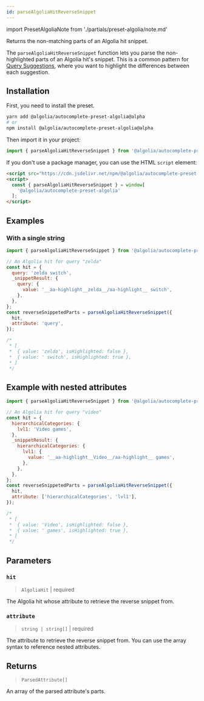 ```yaml
---
id: parseAlgoliaHitReverseSnippet
---
```


import PresetAlgoliaNote from './partials/preset-algolia/note.md'

Returns the non-matching parts of an Algolia hit snippet.

The `parseAlgoliaHitReverseSnippet` function lets you parse the non-highlighted parts of an Algolia hit's snippet. This is a common pattern for [Query Suggestions](https://www.algolia.com/doc/guides/building-search-ui/ui-and-ux-patterns/query-suggestions/js/), where you want to highlight the differences between each suggestion.

<PresetAlgoliaNote />

## Installation

First, you need to install the preset.

```bash
yarn add @algolia/autocomplete-preset-algolia@alpha
# or
npm install @algolia/autocomplete-preset-algolia@alpha
```

Then import it in your project:

```js
import { parseAlgoliaHitReverseSnippet } from '@algolia/autocomplete-preset-algolia';
```

If you don't use a package manager, you can use the HTML `script` element:

```html
<script src="https://cdn.jsdelivr.net/npm/@algolia/autocomplete-preset-algolia@alpha"></script>
<script>
  const { parseAlgoliaHitReverseSnippet } = window[
    '@algolia/autocomplete-preset-algolia'
  ];
</script>
```

## Examples

### With a single string

```js
import { parseAlgoliaHitReverseSnippet } from '@algolia/autocomplete-preset-algolia';

// An Algolia hit for query "zelda"
const hit = {
  query: 'zelda switch',
  _snippetResult: {
    query: {
      value: '__aa-highlight__zelda__/aa-highlight__ switch',
    },
  },
};
const reverseSnippetedParts = parseAlgoliaHitReverseSnippet({
  hit,
  attribute: 'query',
});

/*
 * [
 *  { value: 'zelda', isHighlighted: false },
 *  { value: ' switch', isHighlighted: true },
 * ]
 */
```

## Example with nested attributes

```js
import { parseAlgoliaHitReverseSnippet } from '@algolia/autocomplete-preset-algolia';

// An Algolia hit for query "video"
const hit = {
  hierarchicalCategories: {
    lvl1: 'Video games',
  },
  _snippetResult: {
    hierarchicalCategories: {
      lvl1: {
        value: '__aa-highlight__Video__/aa-highlight__ games',
      },
    },
  },
};
const reverseSnippetedParts = parseAlgoliaHitReverseSnippet({
  hit,
  attribute: ['hierarchicalCategories', 'lvl1'],
});

/*
 * [
 *  { value: 'Video', isHighlighted: false },
 *  { value: ' games', isHighlighted: true },
 * ]
 */
```

## Parameters

### `hit`

> `AlgoliaHit` | required

The Algolia hit whose attribute to retrieve the reverse snippet from.

### `attribute`

> `string | string[]` | required

The attribute to retrieve the reverse snippet from. You can use the array syntax to reference nested attributes.

## Returns

> `ParsedAttribute[]`

An array of the parsed attribute's parts.
